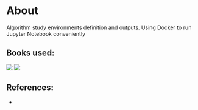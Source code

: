 # About
Algorithm study environments definition and outputs. Using Docker to run Jupyter Notebook conveniently

## Books used:
[<img src="https://book.algospot.com/static/img/cover1-small.png" />](https://book.algospot.com/index.html)
[<img src="https://book.algospot.com/static/img/cover2-small.png" />](https://book.algospot.com/index.html)

## References:
- 
